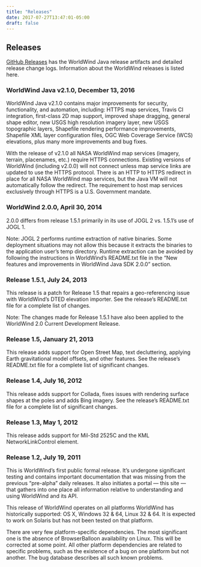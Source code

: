 ```yaml
---
title: "Releases"
date: 2017-07-27T13:47:01-05:00
draft: false
---
```


## Releases

[GitHub Releases](https://github.com/NASAWorldWind/WorldWindJava/releases) has the WorldWind Java release artifacts and detailed release change logs. Information about the WorldWind releases is listed here.

### WorldWind Java v2.1.0, December 13, 2016

WorldWind Java v2.1.0 contains major improvements for security, functionality, and automation, including: HTTPS map services, Travis CI integration, first-class 2D map support, improved shape dragging, general shape editor, new USGS high resolution imagery layer, new USGS topographic layers, Shapefile rendering performance improvements, Shapefile XML layer configuration files, OGC Web Coverage Service (WCS) elevations, plus many more improvements and bug fixes.

With the release of v2.1.0 all NASA WorldWind map services (imagery, terrain, placenames, etc.) require HTTPS connections. Existing versions of WorldWind (including v2.0.0) will not connect unless map service links are updated to use the HTTPS protocol. There is an HTTP to HTTPS redirect in place for all NASA WorldWind map services, but the Java VM will not automatically follow the redirect. The requirement to host map services exclusively through HTTPS is a U.S. Government mandate.

### WorldWind 2.0.0, April 30, 2014

2.0.0 differs from release 1.5.1 primarily in its use of JOGL 2 vs. 1.5.1’s use of JOGL 1.

Note: JOGL 2 performs runtime extraction of native binaries. Some deployment situations may not allow this because it extracts the binaries to the application user’s temp directory. Runtime extraction can be avoided by following the instructions in WorldWind’s README.txt file in the “New features and improvements in WorldWind Java SDK 2.0.0” section.

### Release 1.5.1, July 24, 2013

This release is a patch for Release 1.5 that repairs a geo-referencing issue with WorldWind’s DTED elevation importer. See the release’s README.txt file for a complete list of changes.

Note: The changes made for Release 1.5.1 have also been applied to the WorldWind 2.0 Current Development Release.

### Release 1.5, January 21, 2013

This release adds support for Open Street Map, text decluttering, applying Earth gravitational model offsets, and other features. See the release’s README.txt file for a complete list of significant changes.

### Release 1.4, July 16, 2012

This release adds support for Collada, fixes issues with rendering surface shapes at the poles and adds Bing imagery. See the release’s README.txt file for a complete list of significant changes.

### Release 1.3, May 1, 2012

This release adds support for Mil-Std 2525C and the KML NetworkLinkControl element.

### Release 1.2, July 19, 2011

This is WorldWind’s first public formal release. It’s undergone significant testing and contains important documentation that was missing from the previous “pre-alpha” daily releases. It also initiates a portal — this site — that gathers into one place all information relative to understanding and using WorldWind and its API.

This release of WorldWind operates on all platforms WorldWind has historically supported: OS X, Windows 32 & 64, Linux 32 & 64. It is expected to work on Solaris but has not been tested on that platform.

There are very few platform-specific dependencies. The most significant one is the absence of BrowserBalloon availability on Linux. This will be corrected at some point. All other platform dependencies are related to specific problems, such as the existence of a bug on one platform but not another. The bug database describes all such known problems.